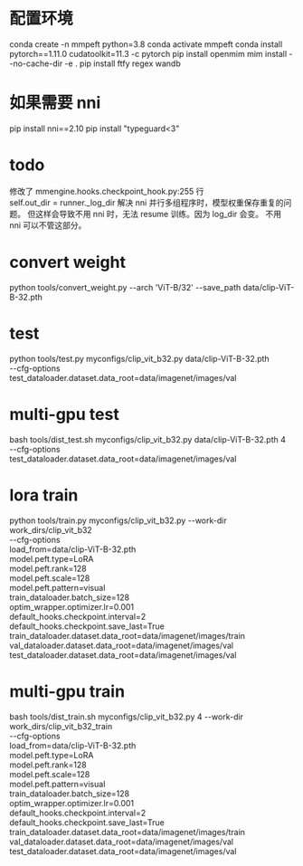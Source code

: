 # 配置环境
conda create -n mmpeft python=3.8
conda activate mmpeft
conda install pytorch==1.11.0 cudatoolkit=11.3 -c pytorch
pip install openmim
mim install --no-cache-dir -e .
pip install ftfy regex wandb

# 如果需要 nni
pip install nni==2.10
pip install "typeguard<3"

# todo
修改了 mmengine.hooks.checkpoint_hook.py:255 行    
self.out_dir = runner._log_dir 
解决 nni 并行多组程序时，模型权重保存重复的问题。
但这样会导致不用 nni 时，无法 resume 训练。因为 log_dir 会变。
不用 nni 可以不管这部分。


# convert weight
python tools/convert_weight.py --arch 'ViT-B/32' --save_path data/clip-ViT-B-32.pth

# test
python tools/test.py myconfigs/clip_vit_b32.py data/clip-ViT-B-32.pth \
--cfg-options \
test_dataloader.dataset.data_root=data/imagenet/images/val

# multi-gpu test
bash tools/dist_test.sh myconfigs/clip_vit_b32.py data/clip-ViT-B-32.pth 4 \
--cfg-options \
test_dataloader.dataset.data_root=data/imagenet/images/val

# lora train
python tools/train.py myconfigs/clip_vit_b32.py --work-dir work_dirs/clip_vit_b32 \
--cfg-options \
load_from=data/clip-ViT-B-32.pth \
model.peft.type=LoRA \
model.peft.rank=128 \
model.peft.scale=128 \
model.peft.pattern=visual \
train_dataloader.batch_size=128 \
optim_wrapper.optimizer.lr=0.001 \
default_hooks.checkpoint.interval=2 \
default_hooks.checkpoint.save_last=True \
train_dataloader.dataset.data_root=data/imagenet/images/train \
val_dataloader.dataset.data_root=data/imagenet/images/val \
test_dataloader.dataset.data_root=data/imagenet/images/val

# multi-gpu train
bash tools/dist_train.sh myconfigs/clip_vit_b32.py 4 --work-dir work_dirs/clip_vit_b32_train \
--cfg-options \
load_from=data/clip-ViT-B-32.pth \
model.peft.type=LoRA \
model.peft.rank=128 \
model.peft.scale=128 \
model.peft.pattern=visual \
train_dataloader.batch_size=128 \
optim_wrapper.optimizer.lr=0.001 \
default_hooks.checkpoint.interval=2 \
default_hooks.checkpoint.save_last=True \
train_dataloader.dataset.data_root=data/imagenet/images/train \
val_dataloader.dataset.data_root=data/imagenet/images/val \
test_dataloader.dataset.data_root=data/imagenet/images/val